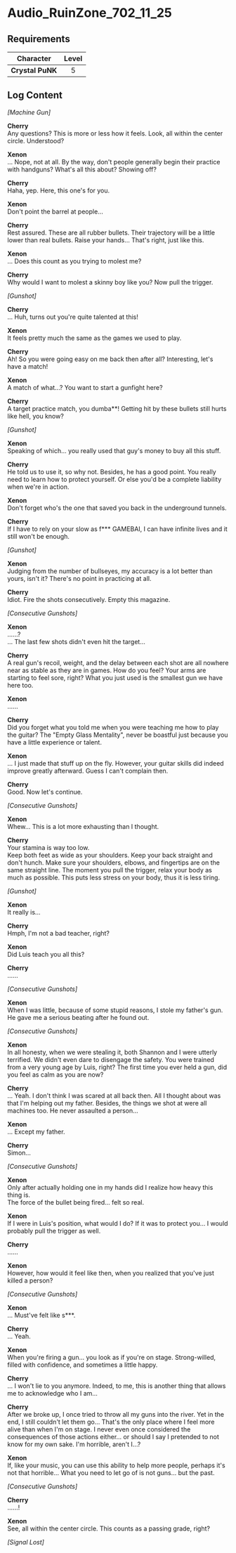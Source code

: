 # Audio_RuinZone_702_11_25
## Requirements
|   Character    |Level|
|----------------|:---:|
|**Crystal PuNK**|  5  |

## Log Content
*\[Machine Gun\]*

**Cherry**<br>
Any questions? This is more or less how it feels. Look, all within the center circle. Understood?

**Xenon**<br>
... Nope, not at all. By the way, don't people generally begin their practice with handguns? What's all this about? Showing off?

**Cherry**<br>
Haha, yep. Here, this one's for you.

**Xenon**<br>
Don't point the barrel at people...

**Cherry**<br>
Rest assured. These are all rubber bullets. Their trajectory will be a little lower than real bullets. Raise your hands... That's right, just like this.

**Xenon**<br>
... Does this count as you trying to molest me?

**Cherry**<br>
Why would I want to molest a skinny boy like you? Now pull the trigger.

*\[Gunshot\]*

**Cherry**<br>
... Huh, turns out you're quite talented at this!

**Xenon**<br>
It feels pretty much the same as the games we used to play.

**Cherry**<br>
Ah! So you were going easy on me back then after all? Interesting, let's have a match!

**Xenon**<br>
A match of what...? You want to start a gunfight here?

**Cherry**<br>
A target practice match, you dumba\*\*! Getting hit by these bullets still hurts like hell, you know?

*\[Gunshot\]*

**Xenon**<br>
Speaking of which... you really used that guy's money to buy all this stuff.

**Cherry**<br>
He told us to use it, so why not. Besides, he has a good point. You really need to learn how to protect yourself. Or else you'd be a complete liability when we're in action.

**Xenon**<br>
Don't forget who's the one that saved you back in the underground tunnels.

**Cherry**<br>
If I have to rely on your slow as f\*\*\* GAMEBAI, I can have infinite lives and it still won't be enough.

*\[Gunshot\]*

**Xenon**<br>
Judging from the number of bullseyes, my accuracy is a lot better than yours, isn't it? There's no point in practicing at all.

**Cherry**<br>
Idiot. Fire the shots consecutively. Empty this magazine.

*\[Consecutive Gunshots\]*

**Xenon**<br>
......?<br>
... The last few shots didn't even hit the target...

**Cherry**<br>
A real gun's recoil, weight, and the delay between each shot are all nowhere near as stable as they are in games. How do you feel? Your arms are starting to feel sore, right? What you just used is the smallest gun we have here too.

**Xenon**<br>
......

**Cherry**<br>
Did you forget what you told me when you were teaching me how to play the guitar? The "Empty Glass Mentality", never be boastful just because you have a little experience or talent.

**Xenon**<br>
... I just made that stuff up on the fly. However, your guitar skills did indeed improve greatly afterward. Guess I can't complain then.

**Cherry**<br>
Good. Now let's continue.

*\[Consecutive Gunshots\]*

**Xenon**<br>
Whew... This is a lot more exhausting than I thought.

**Cherry**<br>
Your stamina is way too low.<br>
Keep both feet as wide as your shoulders. Keep your back straight and don't hunch. Make sure your shoulders, elbows, and fingertips are on the same straight line. The moment you pull the trigger, relax your body as much as possible. This puts less stress on your body, thus it is less tiring.

*\[Gunshot\]*

**Xenon**<br>
It really is...

**Cherry**<br>
Hmph, I'm not a bad teacher, right?

**Xenon**<br>
Did Luis teach you all this?

**Cherry**<br>
......

*\[Consecutive Gunshots\]*

**Xenon**<br>
When I was little, because of some stupid reasons, I stole my father's gun. He gave me a serious beating after he found out.

*\[Consecutive Gunshots\]*

**Xenon**<br>
In all honesty, when we were stealing it, both Shannon and I were utterly terrified. We didn't even dare to disengage the safety. You were trained from a very young age by Luis, right? The first time you ever held a gun, did you feel as calm as you are now?

**Cherry**<br>
... Yeah. I don't think I was scared at all back then. All I thought about was that I'm helping out my father. Besides, the things we shot at were all machines too. He never assaulted a person...

**Xenon**<br>
... Except my father.

**Cherry**<br>
Simon...

*\[Consecutive Gunshots\]*

**Xenon**<br>
Only after actually holding one in my hands did I realize how heavy this thing is.<br>
The force of the bullet being fired... felt so real.

**Xenon**<br>
If I were in Luis's position, what would I do? If it was to protect you... I would probably pull the trigger as well.

**Cherry**<br>
......

**Xenon**<br>
However, how would it feel like then, when you realized that you've just killed a person?

*\[Consecutive Gunshots\]*

**Xenon**<br>
... Must've felt like s\*\*\*.

**Cherry**<br>
... Yeah.

**Xenon**<br>
When you're firing a gun... you look as if you're on stage. Strong\-willed, filled with confidence, and sometimes a little happy.

**Cherry**<br>
... I won't lie to you anymore. Indeed, to me, this is another thing that allows me to acknowledge who I am...

**Cherry**<br>
After we broke up, I once tried to throw all my guns into the river. Yet in the end, I still couldn't let them go... That's the only place where I feel more alive than when I'm on stage. I never even once considered the consequences of those actions either... or should I say I pretended to not know for my own sake. I'm horrible, aren't I...?

**Xenon**<br>
If, like your music, you can use this ability to help more people, perhaps it's not that horrible... What you need to let go of is not guns... but the past.

*\[Consecutive Gunshots\]*

**Cherry**<br>
......!

**Xenon**<br>
See, all within the center circle. This counts as a passing grade, right?

*[Signal Lost]*